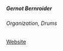 ##### Gernot Bernroider

###### Organization, Drums

<a target="_blank" rel="noopener noreferrer" href="http://www.gernotbernroider.com/html/">Website</a>


